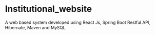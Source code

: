 # Institutional_website
 A web based system developed using React Js, Spring Boot Restful API, Hibernate, Maven and MySQL.
